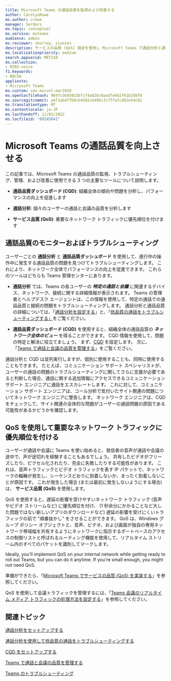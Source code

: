 ```yaml
---
title: Microsoft Teams の通話品質を監視および改善する
author: CarolynRowe
ms.author: crowe
manager: Serdars
ms.topic: conceptual
ms.service: msteams
audience: admin
ms.reviewer: vkorlep, siunies
description: サービスの品質 (QoS) 設定を使用し Microsoft Teams で通話分析と通話品質ダッシュボードを使用します。
ms.localizationpriority: medium
search.appverid: MET150
ms.collection:
- M365-voice
f1.keywords:
- NOCSH
appliesto:
- Microsoft Teams
ms.custom: seo-marvel-mar2020
ms.openlocfilehash: 969fc5645023bfcf4ad2bc0aadfe692f61b350f0
ms.sourcegitcommit: aef1ab47fb9cb4502cb49bc3c7ffafcd62e54c82
ms.translationtype: MT
ms.contentlocale: ja-JP
ms.lasthandoff: 12/02/2022
ms.locfileid: "69245641"
---
```

# <a name="improve-call-quality-in-microsoft-teams"></a>Microsoft Teams の通話品質を向上させる

この記事では、Microsoft Teams の通話品質の監視、トラブルシューティング、管理、および改善に使用できる 3 つの主要なツールについて説明します。 

- **通話品質ダッシュボード (CQD)**: 組織全体の傾向や問題を分析し、パフォーマンスの向上を促進します

- **通話分析**: 個々のユーザーの通話と会議の品質を分析します

- **サービス品質 (QoS)**: 重要なネットワーク トラフィックに優先順位を付けます



## <a name="monitor-and-troubleshoot-call-quality"></a>通話品質のモニターおよぼトラブルシューティング
ユーザーごとの **通話分析** と **通話品質ダッシュボード** を使用して、進行中の操作中に発生する通話品質の問題を見つけてトラブルシューティングします。 これにより、ネットワーク全体でパフォーマンスの向上を促進できます。 これらのツールはどちらも Teams 管理センターにあります。

 - **通話分析** では、Teams の各ユーザーの **_特定の通話と会議_** に関連するデバイス、ネットワーク、接続に関する詳細情報が表示されます。 Teams の管理者とヘルプデスク エージェントは、この情報を使用して、特定の通話での通話品質と接続の問題をトラブルシューティングします。 通話分析と通話品質の詳細については、「[通話分析を設定する](set-up-call-analytics.md)」と、「[低品質の通話をトラブルシューティングする」](use-call-analytics-to-troubleshoot-poor-call-quality.md)をご覧ください。
 
 - **通話品質ダッシュボード (CQD)** を使用すると、組織全体の通話品質の **_ネットワーク全体のビュー_** を得ることができます。 CQD 情報を使用して、問題の特定と解決に役立てましょう。 まず、[CQD](turning-on-and-using-call-quality-dashboard.md) を設定します。 次に、「[Teams で通話と会議の品質を管理する](quality-of-experience-review-guide.md)」をご覧ください。

 通話分析と CQD は並列実行しますが、個別に使用することも、同時に使用することもできます。 たとえば、コミュニケーション サポート スペシャリストが、ユーザーの通話の問題のトラブルシューティングに関してさらに支援が必要であると判断した場合、通話に関する追加情報にアクセスできるコミュニケーション サポート エンジニアに通話をエスカレートします。 これに対して、コミュニケーション サポート エンジニアは、コール分析で気付いたサイト関連の問題についてネットワーク エンジニアに警告します。 ネットワーク エンジニアは、CQD をチェックして、サイト関連の全体的な問題がユーザーの通話問題の原因である可能性があるかどうかを確認します。


## <a name="prioritize-important-network-traffic-using-qos"></a>QoS を使用して重要なネットワーク トラフィックに優先順位を付ける
ユーザーが通話や会議に Teams を使い始めると、発信者の音声が通話や会議の途中で、声が途切れを経験することもあるでしょう。 共有したビデオがフリーズしたり、ピクセル化されたり、完全に失敗したりする可能性があります。 これは、音声トラフィックとビデオ トラフィックを表す IP パケットで、ネットワークの輻輳が発生し、シーケンスどおりに到着しないか、まったく到着しないことが原因です。 これが発生した場合 (または最初に発生しないようにする場合) は、 **サービス品質 (QoS)** を使用します。 

QoS を使用すると、遅延の影響を受けやすいネットワーク トラフィック (音声やビデオ ストリームなど) に優先順位を付け、 (1 秒余分にかかることなど大した問題ではない新しいアプリのダウンロードなど) 遅延の影響を受けにくいトラフィックの前で "順番抜かし" をさせることができます。 QoS は、Windows グループ ポリシー オブジェクトと、音声、ビデオ、および画面が独自の専用ネットワーク帯域幅を共有するようにネットワークに指示するポートベースのアクセスの制御リストと呼ばれるルーティング機能を使用して、リアルタイム ストリーム内のすべてのパケットを識別してマークします。

Ideally, you'll implement QoS on your internal network while getting ready to roll out Teams, but you can do it anytime. If you're small enough, you might not need QoS.

準備ができたら、「[Microsoft Teams でサービスの品質 (QoS) を実装する](QoS-in-Teams.md)」を参照してください。

QoS を使用して会議トラフィックを管理するには、「[Teams 会議のリアルタイム メディア トラフィックの処理方法を設定する](meeting-settings-in-teams.md#set-how-you-want-to-handle-real-time-media-traffic-for-teams-meetings)」を参照してください。


## <a name="related-topics"></a>関連トピック

[通話分析をセットアップする](set-up-call-analytics.md)

[通話分析を使用して低品質の通話をトラブルシューティングする](use-call-analytics-to-troubleshoot-poor-call-quality.md)

[CQD をセットアップする](turning-on-and-using-call-quality-dashboard.md)

[Teams で通話と会議の品質を管理する](quality-of-experience-review-guide.md)

[Teams のトラブルシューティング](/MicrosoftTeams/troubleshoot/teams)
